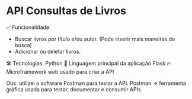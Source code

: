 # API Consultas de Livros 

✅ Funcionalidade: 
- Buscar livros por título e/ou autor. (Pode inserir mais maneiras de busca)
- Adicionar ou deletar livros.

🛠️ Tecnologias:
Python 🐍	Linguagem principal da aplicação
Flask 🔥	Microframework web usado para criar a API

Obs: utilizei o software Postman para testar a API. 
Postman -> ferramenta gráfica usada para testar, documentar e consumir APIs.
